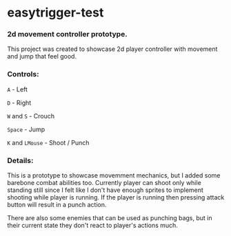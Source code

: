 # easytrigger-test
### 2d movement controller prototype.

This project was created to showcase 2d player controller with movement and jump that feel good.

### Controls:

`A` - Left

`D` - Right

`W` and `S` - Crouch

`Space` - Jump

`K` and `LMouse` - Shoot / Punch

### Details:

This is a prototype to showcase movemment mechanics, but I added some barebone combat abilities too.
Currently player can shoot only while standing still since I felt like I don't have enough sprites to implement shooting while player is running.
If the player is running then pressing attack button will result in a punch action.

There are also some enemies that can be used as punching bags, but in their current state they don't react to player's actions much.
